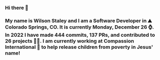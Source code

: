 ### Hi there 👋

### My name is Wilson Staley and I am a Software Developer in ⛰ Colorado Springs, CO.  It is currently Monday, December 26 ⌚. In 2022 I have made 444 commits, 137 PRs, and contributed to 26 projects 👨‍💻. I am currently working at Compassion International 🏢 to help release children from poverty in Jesus' name!